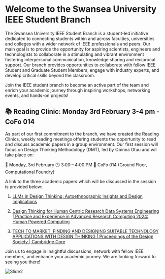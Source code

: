 # Welcome to the Swansea University IEEE Student Branch

The Swansea University IEEE Student Branch is a student-led initiative dedicated to connecting students within and across faculties, universities and colleges with a wider network of IEEE professionals and peers. Our main goal is to provide the opportunity for aspiring scientists, engineers and technologists to collaborate in a stimulating and vibrant environment fostering interpersonal communication, knowledge sharing and reciprocal support. Our branch provides opportunities to collaborate with fellow IEEE Student and Graduate Student Members, engage with industry experts, and develop critical skills beyond the classroom. 

Join the IEEE student branch to become an active part of the team and enrich your academic journey through inspiring workshops, networking events, and hands-on projects!


## 📚 Reading Clinic: Monday 3rd February 3-4 pm - CoFo 014

As part of our first commitment to the branch, we have created the Reading Clinics, weekly reading meetings offering students the opportunity to read and discuss academic papers in a group environment. Our first session will focus on Design Thinking Methodology (DMT), led by Obinna Otuu and will take place on:

📅 Monday, 3rd February
🕒 3:00 – 4:00 PM
📍 CoFo 014 (Ground Floor, Computational Foundry)

A link to the three academic papers which will be discussed in the session is provided below:

1) [LLMs in Design Thinking: Autoethnographic Insights and Design Implications](https://dl.acm.org/doi/pdf/10.1145/3631991.3631999)

2) [Design Thinking for Human Centric Research Data Systems Engineering | Practice and Experience in Advanced Research Computing 2024: Human Powered Computing](https://dl.acm.org/doi/abs/10.1145/3626203.3670542)

3) [TECH TO MARKET. FINDING AND DESIGNING SUITABLE TECHNOLOGY APPLICATIONS WITH DESIGN THINKING | Proceedings of the Design Society | Cambridge Core](https://www.cambridge.org/core/journals/proceedings-of-the-design-society/article/tech-to-market-finding-and-designing-suitable-technology-applications-with-design-thinking/DEE91AF544EEE1F1D84CA4892F1CFFF3)

Join us to engage in insightful discussions, network with fellow IEEE members, and enhance your academic journey. We are looking forward to seeing you there!

![Slide2](https://github.com/user-attachments/assets/9e479972-cf5e-4ea1-9e89-d1426f31069c)

